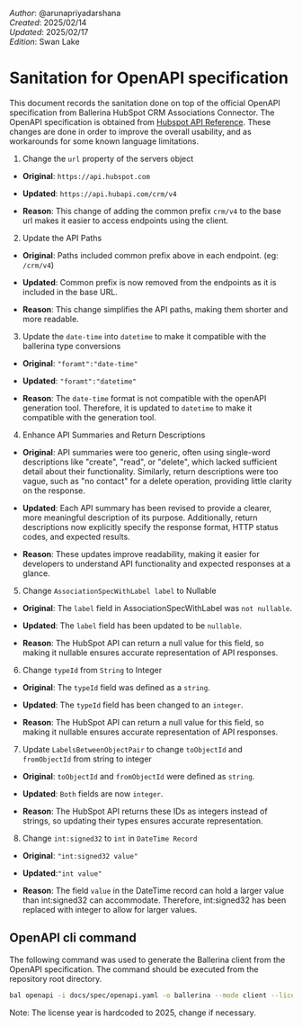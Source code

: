 _Author_:  @arunapriyadarshana \
_Created_: 2025/02/14 \
_Updated_: 2025/02/17 \
_Edition_: Swan Lake

# Sanitation for OpenAPI specification

This document records the sanitation done on top of the official OpenAPI specification from Ballerina HubSpot CRM Associations Connector. 
The OpenAPI specification is obtained from [Hubspot API Reference](https://github.com/HubSpot/HubSpot-public-api-spec-collection/blob/main/PublicApiSpecs/CRM/Associations/Rollouts/130902/v4/associations.json).
These changes are done in order to improve the overall usability, and as workarounds for some known language limitations.

1. Change the `url` property of the servers object
- **Original**: 
`https://api.hubspot.com`

- **Updated**: 
`https://api.hubapi.com/crm/v4`

- **Reason**: This change of adding the common prefix `crm/v4` to the base url makes it easier to access endpoints using the client.

2. Update the API Paths
- **Original**: Paths included common prefix above in each endpoint. (eg: `/crm/v4`)

- **Updated**: Common prefix is now removed from the endpoints as it is included in the base URL.
- **Reason**: This change simplifies the API paths, making them shorter and more readable.
 
3. Update the `date-time` into `datetime` to make it compatible with the ballerina type conversions
- **Original**: `"foramt":"date-time"`
- **Updated**: `"foramt":"datetime"`

- **Reason**: The `date-time` format is not compatible with the openAPI generation tool. Therefore, it is updated to `datetime` to make it compatible with the generation tool.

4. Enhance API Summaries and Return Descriptions 
- **Original**: API summaries were too generic, often using single-word descriptions like "create", "read", or "delete", which lacked sufficient detail about their functionality. Similarly, return descriptions were too vague, such as "no contact" for a delete operation, providing little clarity on the response.

- **Updated**: Each API summary has been revised to provide a clearer, more meaningful description of its purpose. Additionally, return descriptions now explicitly specify the response format, HTTP status codes, and expected results.

- **Reason**: These updates improve readability, making it easier for developers to understand API functionality and expected responses at a glance.

5. Change `AssociationSpecWithLabel label` to Nullable
- **Original**: The `label` field in AssociationSpecWithLabel was `not nullable`.

- **Updated**: The `label` field has been updated to be `nullable`.
- **Reason**: The HubSpot API can return a null value for this field, so making it nullable ensures accurate representation of API responses.

6. Change `typeId` from `String` to Integer
- **Original**: The `typeId` field was defined as a `string`.

- **Updated**: The `typeId` field has been changed to an `integer`.
- **Reason**: The HubSpot API can return a null value for this field, so making it nullable ensures accurate representation of API responses.

7. Update `LabelsBetweenObjectPair` to change `toObjectId` and `fromObjectId` from string to integer
- **Original**: `toObjectId` and `fromObjectId` were defined as `string`.

- **Updated**: `Both` fields are now `integer`.
- **Reason**: The HubSpot API returns these IDs as integers instead of strings, so updating their types ensures accurate representation.

8. Change `int:signed32` to `int` in `DateTime Record`
- **Original**: `"int:signed32 value"`

- **Updated**:`"int value"`
- **Reason**: The field `value` in the DateTime record can hold a larger value than int:signed32 can accommodate. Therefore, int:signed32 has been replaced with integer to allow for larger values.
## OpenAPI cli command

The following command was used to generate the Ballerina client from the OpenAPI specification. The command should be executed from the repository root directory.

```bash
bal openapi -i docs/spec/openapi.yaml -o ballerina --mode client --license docs/license.txt
```
Note: The license year is hardcoded to 2025, change if necessary.
